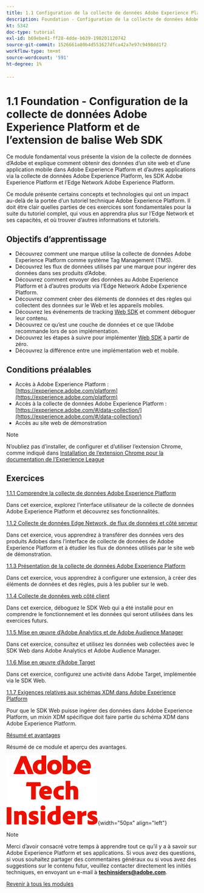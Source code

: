 ```yaml
---
title: 1.1 Configuration de la collecte de données Adobe Experience Platform et de l’extension Web SDK
description: Foundation - Configuration de la collecte de données Adobe Experience Platform et de l’extension Web SDK
kt: 5342
doc-type: tutorial
exl-id: b69ebe41-ff28-4dde-b639-198201120742
source-git-commit: 1526661a80b4d551627dfca42a7e97c9498dd1f2
workflow-type: tm+mt
source-wordcount: '591'
ht-degree: 1%

---
```


# 1.1 Foundation - Configuration de la collecte de données Adobe Experience Platform et de l’extension de balise Web SDK

Ce module fondamental vous présente la vision de la collecte de données d’Adobe et explique comment obtenir des données d’un site web et d’une application mobile dans Adobe Experience Platform et d’autres applications via la collecte de données Adobe Experience Platform, les SDK Adobe Experience Platform et l’Edge Network Adobe Experience Platform.

Ce module présente certains concepts et technologies qui ont un impact au-delà de la portée d’un tutoriel technique Adobe Experience Platform. Il doit être clair quelles parties de ces exercices sont fondamentales pour la suite du tutoriel complet, qui vous en apprendra plus sur l’Edge Network et ses capacités, et où trouver d’autres informations et tutoriels.

## Objectifs d’apprentissage

- Découvrez comment une marque utilise la collecte de données Adobe Experience Platform comme système Tag Management (TMS).
- Découvrez les flux de données utilisés par une marque pour ingérer des données dans ses produits d’Adobe.
- Découvrez comment envoyer des données au Adobe Experience Platform et à d’autres produits via l’Edge Network Adobe Experience Platform.
- Découvrez comment créer des éléments de données et des règles qui collectent des données sur le Web et les appareils mobiles.
- Découvrez les événements de tracking [Web SDK](https://experienceleague.adobe.com/fr/docs/experience-platform/web-sdk/home) et comment déboguer leur contenu.
- Découvrez ce qu’est une couche de données et ce que l’Adobe recommande lors de son implémentation.
- Découvrez les étapes à suivre pour implémenter [Web SDK](https://experienceleague.adobe.com/fr/docs/experience-platform/web-sdk/home) à partir de zéro.
- Découvrez la différence entre une implémentation web et mobile.

## Conditions préalables

- Accès à Adobe Experience Platform : [https://experience.adobe.com/platform](https://experience.adobe.com/platform)
- Accès à la collecte de données Adobe Experience Platform : [https://experience.adobe.com/#/data-collection/](https://experience.adobe.com/#/data-collection/)
- Accès au site web de démonstration

>[!NOTE]
>
>N’oubliez pas d’installer, de configurer et d’utiliser l’extension Chrome, comme indiqué dans [Installation de l’extension Chrome pour la documentation de l’Experience League ](../../gettingstarted/gettingstarted/ex1.md)

## Exercices

[1.1.1 Comprendre la collecte de données Adobe Experience Platform](./ex1.md)

Dans cet exercice, explorez l’interface utilisateur de la collecte de données Adobe Experience Platform et découvrez ses fonctionnalités.

[1.1.2 Collecte de données Edge Network, de flux de données et côté serveur](./ex2.md)

Dans cet exercice, vous apprendrez à transférer des données vers des produits Adobes dans l’interface de collecte de données de Adobe Experience Platform et à étudier les flux de données utilisés par le site web de démonstration.

[1.1.3 Présentation de la collecte de données Adobe Experience Platform](./ex3.md)

Dans cet exercice, vous apprendrez à configurer une extension, à créer des éléments de données et des règles, puis à les publier sur le web.

[1.1.4 Collecte de données web côté client](./ex4.md)

Dans cet exercice, déboguez le SDK Web qui a été installé pour en comprendre le fonctionnement et les données qui seront utilisées dans les exercices futurs.

[1.1.5 Mise en œuvre d’Adobe Analytics et de Adobe Audience Manager](./ex5.md)

Dans cet exercice, consultez et utilisez les données web collectées avec le SDK Web dans Adobe Analytics et Adobe Audience Manager.

[1.1.6 Mise en œuvre d’Adobe Target](./ex6.md)

Dans cet exercice, configurez une activité dans Adobe Target, implémentée via le SDK Web.

[1.1.7 Exigences relatives aux schémas XDM dans Adobe Experience Platform](./ex7.md)

Pour que le SDK Web puisse ingérer des données dans Adobe Experience Platform, un mixin XDM spécifique doit faire partie du schéma XDM dans Adobe Experience Platform.

[Résumé et avantages](./summary.md)

Résumé de ce module et aperçu des avantages.

![Insiders de la technologie ](./../../../assets/images/techinsiders.png){width="50px" align="left"}

>[!NOTE]
>
>Merci d’avoir consacré votre temps à apprendre tout ce qu’il y a à savoir sur Adobe Experience Platform et ses applications. Si vous avez des questions, si vous souhaitez partager des commentaires généraux ou si vous avez des suggestions sur le contenu futur, veuillez contacter directement les initiés techniques, en envoyant un e-mail à **techinsiders@adobe.com**.

[Revenir à tous les modules](../../../overview.md)
